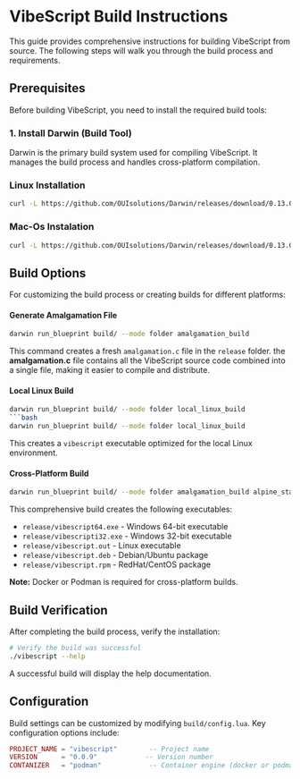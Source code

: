 # VibeScript Build Instructions

This guide provides comprehensive instructions for building VibeScript from source. The following steps will walk you through the build process and requirements.

## Prerequisites

Before building VibeScript, you need to install the required build tools:

### 1. Install Darwin (Build Tool)
Darwin is the primary build system used for compiling VibeScript. It manages the build process and handles cross-platform compilation.


### Linux Installation 
```bash
curl -L https://github.com/OUIsolutions/Darwin/releases/download/0.13.0/darwin_linux_bin.out -o darwin.out && chmod +x darwin.out &&   mv darwin.out /usr/local/bin/darwin 
```
### Mac-Os Instalation
```bash
curl -L https://github.com/OUIsolutions/Darwin/releases/download/0.13.0/darwin.c -o darwin.c && gcc darwin.c -o darwin.out && sudo mv darwin.out /usr/local/bin/darwin && rm darwin.c 
```

## Build Options

For customizing the build process or creating builds for different platforms:

#### Generate Amalgamation File
```bash
darwin run_blueprint build/ --mode folder amalgamation_build
```
This command creates a fresh `amalgamation.c` file in the `release` folder.
the **amalgamation.c** file contains all the VibeScript source code combined into a single file, making it easier to compile and distribute.


#### Local Linux Build
```bash
darwin run_blueprint build/ --mode folder local_linux_build
```bash
darwin run_blueprint build/ --mode folder local_linux_build
```
This creates a `vibescript` executable optimized for the local Linux environment.

#### Cross-Platform Build
```bash
darwin run_blueprint build/ --mode folder amalgamation_build alpine_static_build windowsi32_build windows64_build rpm_static_build debian_static_build --contanizer podman
```

This comprehensive build creates the following executables:
- `release/vibescript64.exe` - Windows 64-bit executable
- `release/vibescripti32.exe` - Windows 32-bit executable
- `release/vibescript.out` - Linux executable
- `release/vibescript.deb` - Debian/Ubuntu package
- `release/vibescript.rpm` - RedHat/CentOS package

**Note:** Docker or Podman is required for cross-platform builds.

## Build Verification

After completing the build process, verify the installation:

```bash
# Verify the build was successful
./vibescript --help
```

A successful build will display the help documentation.

## Configuration

Build settings can be customized by modifying `build/config.lua`. Key configuration options include:

```lua
PROJECT_NAME = "vibescript"        -- Project name
VERSION      = "0.0.9"            -- Version number
CONTANIZER   = "podman"            -- Container engine (docker or podman)
```

